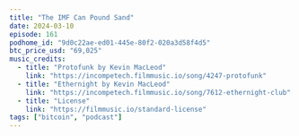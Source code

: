 ```yaml
---
title: "The IMF Can Pound Sand"
date: 2024-03-10
episode: 161
podhome_id: "9d0c22ae-ed01-445e-80f2-020a3d58f4d5"
btc_price_usd: "69,025"
music_credits:
  - title: "Protofunk by Kevin MacLeod"
    link: "https://incompetech.filmmusic.io/song/4247-protofunk"
  - title: "Ethernight by Kevin MacLeod"
    link: "https://incompetech.filmmusic.io/song/7612-ethernight-club"
  - title: "License"
    link: "https://filmmusic.io/standard-license"
tags: ["bitcoin", "podcast"]
---
```

